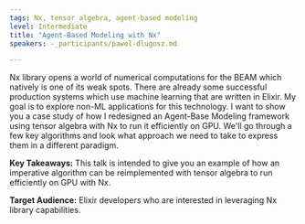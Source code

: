 ```yaml
---
tags: Nx, tensor algebra, agent-based modeling
level: Intermediate
title: "Agent-Based Modeling with Nx"
speakers: -_participants/pawel-dlugosz.md

---
```

Nx library opens a world of numerical computations for the BEAM which natively is one of its weak spots. There are already some successful production systems which use machine learning that are written in Elixir. My goal is to explore non-ML applications for this technology. I want to show you a case study of how I redesigned an Agent-Base Modeling framework using tensor algebra with Nx to run it efficiently on GPU. We'll go through a few key algorithms and look what approach we need to take to express them in a different paradigm.

**Key Takeaways:**
This talk is intended to give you an example of how an imperative algorithm can be reimplemented with tensor algebra to run efficiently on GPU with Nx.

**Target Audience:**
Elixir developers who are interested in leveraging Nx library capabilities.


